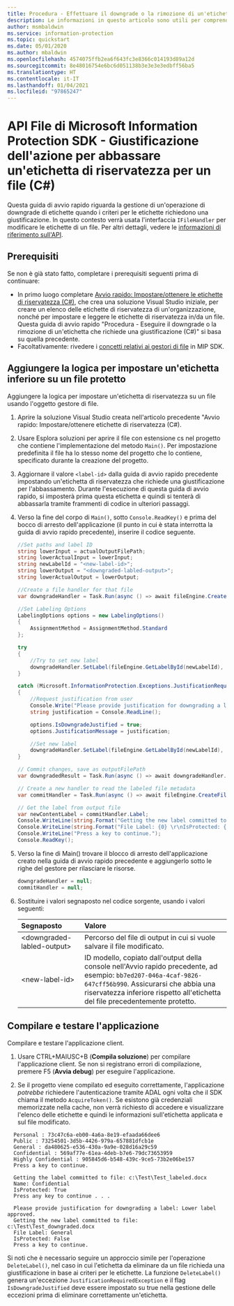 ```yaml
---
title: Procedura - Effettuare il downgrade o la rimozione di un'etichetta che richiede una giustificazione (C#)
description: Le informazioni in questo articolo sono utili per comprendere come effettuare il downgrade o la rimozione di un'etichetta che richiede una giustificazione (C#).
author: msmbaldwin
ms.service: information-protection
ms.topic: quickstart
ms.date: 05/01/2020
ms.author: mbaldwin
ms.openlocfilehash: 4574075ffb2ea6f643fc3e8366c014193d89a12d
ms.sourcegitcommit: 8e48016754e6bc6d051138b3e3e3e3edbff56ba5
ms.translationtype: HT
ms.contentlocale: it-IT
ms.lasthandoff: 01/04/2021
ms.locfileid: "97865247"
---
```

# <a name="microsoft-information-protection-sdk-file-api---action-justification-for-lowering-a-sensitivity-label-on-a-file-c"></a>API File di Microsoft Information Protection SDK - Giustificazione dell'azione per abbassare un'etichetta di riservatezza per un file (C#)

Questa guida di avvio rapido riguarda la gestione di un'operazione di downgrade di etichette quando i criteri per le etichette richiedono una giustificazione. In questo contesto verrà usata l'interfaccia `IFileHandler` per modificare le etichette di un file. Per altri dettagli, vedere le [informazioni di riferimento sull'API](/dotnet/api/?term=microsoft.informationprotection).

## <a name="prerequisites"></a>Prerequisiti

Se non è già stato fatto, completare i prerequisiti seguenti prima di continuare:

- In primo luogo completare [Avvio rapido: Impostare/ottenere le etichette di riservatezza (C#)](quick-file-set-get-label-csharp.md), che crea una soluzione Visual Studio iniziale, per creare un elenco delle etichette di riservatezza di un'organizzazione, nonché per impostare e leggere le etichette di riservatezza in/da un file. Questa guida di avvio rapido "Procedura - Eseguire il downgrade o la rimozione di un'etichetta che richiede una giustificazione (C#)" si basa su quella precedente.
- Facoltativamente: rivedere i [concetti relativi ai gestori di file](concept-handler-file-cpp.md) in MIP SDK.

## <a name="add-logic-to-set-a-lower-label-to-a-protected-file"></a>Aggiungere la logica per impostare un'etichetta inferiore su un file protetto

Aggiungere la logica per impostare un'etichetta di riservatezza su un file usando l'oggetto gestore di file.

1. Aprire la soluzione Visual Studio creata nell'articolo precedente "Avvio rapido: Impostare/ottenere etichette di riservatezza (C#).

2. Usare Esplora soluzioni per aprire il file con estensione cs nel progetto che contiene l'implementazione del metodo `Main()`. Per impostazione predefinita il file ha lo stesso nome del progetto che lo contiene, specificato durante la creazione del progetto.

3. Aggiornare il valore `<label-id>` dalla guida di avvio rapido precedente impostando un'etichetta di riservatezza che richiede una giustificazione per l'abbassamento. Durante l'esecuzione di questa guida di avvio rapido, si imposterà prima questa etichetta e quindi si tenterà di abbassarla tramite frammenti di codice in ulteriori passaggi.

4. Verso la fine del corpo di `Main()`, sotto `Console.ReadKey()` e prima del bocco di arresto dell'applicazione (il punto in cui è stata interrotta la guida di avvio rapido precedente), inserire il codice seguente.

    ```csharp
    //Set paths and label ID
    string lowerInput = actualOutputFilePath;
    string lowerActualInput = lowerInput;
    string newLabelId = "<new-label-id>";
    string lowerOutput = "<downgraded-labled-output>";
    string lowerActualOutput = lowerOutput;

    //Create a file handler for that file
    var downgradeHandler = Task.Run(async () => await fileEngine.CreateFileHandlerAsync(lowerInput, lowerActualInput, true)).Result;

    //Set Labeling Options
    LabelingOptions options = new LabelingOptions()
    {
        AssignmentMethod = AssignmentMethod.Standard
    };

    try
    {
        //Try to set new label
        downgradeHandler.SetLabel(fileEngine.GetLabelById(newLabelId), options, new ProtectionSettings());
    }

    catch (Microsoft.InformationProtection.Exceptions.JustificationRequiredException)
    {
        //Request justification from user
        Console.Write("Please provide justification for downgrading a label: ");
        string justification = Console.ReadLine();

        options.IsDowngradeJustified = true;
        options.JustificationMessage = justification;

        //Set new label
        downgradeHandler.SetLabel(fileEngine.GetLabelById(newLabelId), options, new ProtectionSettings());
    }

    // Commit changes, save as outputFilePath
    var downgradedResult = Task.Run(async () => await downgradeHandler.CommitAsync(lowerActualOutput)).Result;

    // Create a new handler to read the labeled file metadata
    var commitHandler = Task.Run(async () => await fileEngine.CreateFileHandlerAsync(lowerOutput, lowerActualOutput, true)).Result;

    // Get the label from output file
    var newContentLabel = commitHandler.Label;
    Console.WriteLine(string.Format("Getting the new label committed to file: {0}", lowerOutput));
    Console.WriteLine(string.Format("File Label: {0} \r\nIsProtected: {1}", newContentLabel.Label.Name, newContentLabel.IsProtectionAppliedFromLabel.ToString()));
    Console.WriteLine("Press a key to continue.");
    Console.ReadKey();

    ```

5. Verso la fine di Main() trovare il blocco di arresto dell'applicazione creato nella guida di avvio rapido precedente e aggiungerlo sotto le righe del gestore per rilasciare le risorse.

    ````csharp
    downgradeHandler = null;
    commitHandler = null;
    ````

6. Sostituire i valori segnaposto nel codice sorgente, usando i valori seguenti:

   | Segnaposto | Valore |
   |:----------- |:----- |
   | \<downgraded-labled-output\> | Percorso del file di output in cui si vuole salvare il file modificato. |
   | \<new-label-id\> | ID modello, copiato dall'output della console nell'Avvio rapido precedente, ad esempio: `bb7ed207-046a-4caf-9826-647cff56b990`. Assicurarsi che abbia una riservatezza inferiore rispetto all'etichetta del file precedentemente protetto. |

## <a name="build-and-test-the-application"></a>Compilare e testare l'applicazione

Compilare e testare l'applicazione client.

1. Usare CTRL+MAIUSC+B (**Compila soluzione**) per compilare l'applicazione client. Se non si registrano errori di compilazione, premere F5 (**Avvia debug**) per eseguire l'applicazione.

2. Se il progetto viene compilato ed eseguito correttamente, l'applicazione *potrebbe* richiedere l'autenticazione tramite ADAL ogni volta che il SDK chiama il metodo `AcquireToken()`. Se esistono già credenziali memorizzate nella cache, non verrà richiesto di accedere e visualizzare l'elenco delle etichette e quindi le informazioni sull'etichetta applicata e sul file modificato.

  ```console
    Personal : 73c47c6a-eb00-4a6a-8e19-efaada66dee6
    Public : 73254501-3d5b-4426-979a-657881dfcb1e
    General : da480625-e536-430a-9a9e-028d16a29c59
    Confidential : 569af77e-61ea-4deb-b7e6-79dc73653959
    Highly Confidential : 905845d6-b548-439c-9ce5-73b2e06be157
    Press a key to continue.

    Getting the label committed to file: c:\Test\Test_labeled.docx
    Name: Confidential
    IsProtected: True
    Press any key to continue . . .

    Please provide justification for downgrading a label: Lower label approved.
    Getting the new label committed to file: c:\Test\Test_downgraded.docx
    File Label: General
    IsProtected: False
    Press a key to continue.
   ```

Si noti che è necessario seguire un approccio simile per l'operazione `DeleteLabel()`, nel caso in cui l'etichetta da eliminare da un file richieda una giustificazione in base ai criteri per le etichette. La funzione `DeleteLabel()` genera un'eccezione `JustificationRequiredException` e il flag `IsDowngradeJustified` deve essere impostato su true nella gestione delle eccezioni prima di eliminare correttamente un'etichetta.
